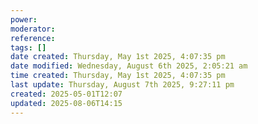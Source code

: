 ```yaml
---
power: 
moderator: 
reference: 
tags: []
date created: Thursday, May 1st 2025, 4:07:35 pm
date modified: Wednesday, August 6th 2025, 2:05:21 am
time created: Thursday, May 1st 2025, 4:07:35 pm
last update: Thursday, August 7th 2025, 9:27:11 pm
created: 2025-05-01T12:07
updated: 2025-08-06T14:15
---
```

